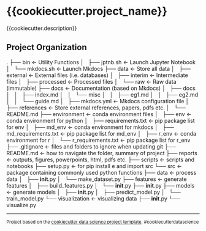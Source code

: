{{cookiecutter.project_name}}
==============================

{{cookiecutter.description}}

Project Organization
------------
.
├── bin                     <- Utility Functions
│   ├── jptnb.sh            <- Launch Jupyter Notebook
│   └── mkdocs.sh           <- Launch Mkdocs
├── data                    <- Store all data
│   ├── external            <- External files (i.e. databases)
│   ├── interim             <- Intermediate files
│   ├── processed           <- Processed files
│   └── raw                 <- Raw data (immutable)
├── docs                    <- Documentation (based on Mkdocs)
│   ├── docs
│   │   ├── index.md
│   │   └── misc
│   │       ├── eg1.md
│   │       ├── eg2.md
│   │       └── guide.md
│   ├── mkdocs.yml          <- Mkdocs configuration file
│   ├── references          <- Store external references, papers, pdfs etc.
│   └── README.md
├── environment             <- conda environment files
│   ├── env                 <- conda environment for python
│   ├── requirements.txt    <- pip package list for env
│   ├── md_env              <- conda environment for mkdocs
│   ├── md_requirements.txt <- pip package list for md_env
│   ├── r_env               <- conda environment for r
│   └── r_requirements.txt  <- pip package list for r_env
├── .gitignore              <- files and folders to ignore when updating git
├── README.md               <- how to navigate the folder, summary of project
├── reports                 <- outputs, figures, powerpoints, html, pdfs etc.
├── scripts                 <- scripts and notebooks
├── setup.py                <- for pip install e and import src
└── src                     <- package containing commonly used python functions
    ├── data                <- process data
    │   ├── __init__.py
    │   └── make_dataset.py
    ├── features            <- generate features
    │   ├── build_features.py
    │   └── __init__.py
    ├── __init__.py
    ├── models              <- generate models
    │   ├── __init__.py
    │   ├── predict_model.py
    │   └── train_model.py
    └── visualization       <- visualizing data
        ├── __init__.py
        └── visualize.py


--------

<p><small>Project based on the <a target="_blank" href="https://drivendata.github.io/cookiecutter-data-science/">cookiecutter data science project template</a>. #cookiecutterdatascience</small></p>
